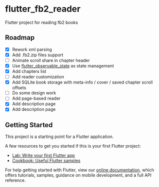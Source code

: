 # flutter_fb2_reader

Flutter project for reading fb2 books

## Roadmap

- [x] Rework xml parsing
- [x] Add .fb2.zip files support
- [ ] Animate scroll share in chapter header
- [x] Use [flutter_observable_state](https://pub.dev/packages/flutter_observable_state) as state management
- [x] Add chapters list
- [ ] Add reader customization
- [x] Add SQLite book storage with meta-info / cover / saved chapter scroll offsets
- [ ] Do some design work
- [ ] Add page-based reader
- [x] Add description page
- [x] Add description page

## Getting Started

This project is a starting point for a Flutter application.

A few resources to get you started if this is your first Flutter project:

- [Lab: Write your first Flutter app](https://flutter.dev/docs/get-started/codelab)
- [Cookbook: Useful Flutter samples](https://flutter.dev/docs/cookbook)

For help getting started with Flutter, view our
[online documentation](https://flutter.dev/docs), which offers tutorials,
samples, guidance on mobile development, and a full API reference.
